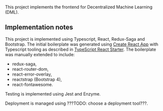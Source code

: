 
This project implements the frontend for Decentralized Machine Learning (DML).

## Implementation notes

This project is implemented using Typescript, React, Redux-Saga and Bootstrap.
The initial boilerplate was generated using [Create React App](https://github.com/facebookincubator/create-react-app) with Typescript tooling
as described in [TypeScript React Starter](https://github.com/Microsoft/TypeScript-React-Starter).
The boilerplate was manually extended to include:
- redux-saga,
- react-router-dom,
- react-error-overlay,
- reactstrap (Bootstrap 4),
- react-fontawesome.

Testing is implemented using Jest and Enzyme.

Deployment is managed using ???TODO: choose a deployment tool???.
